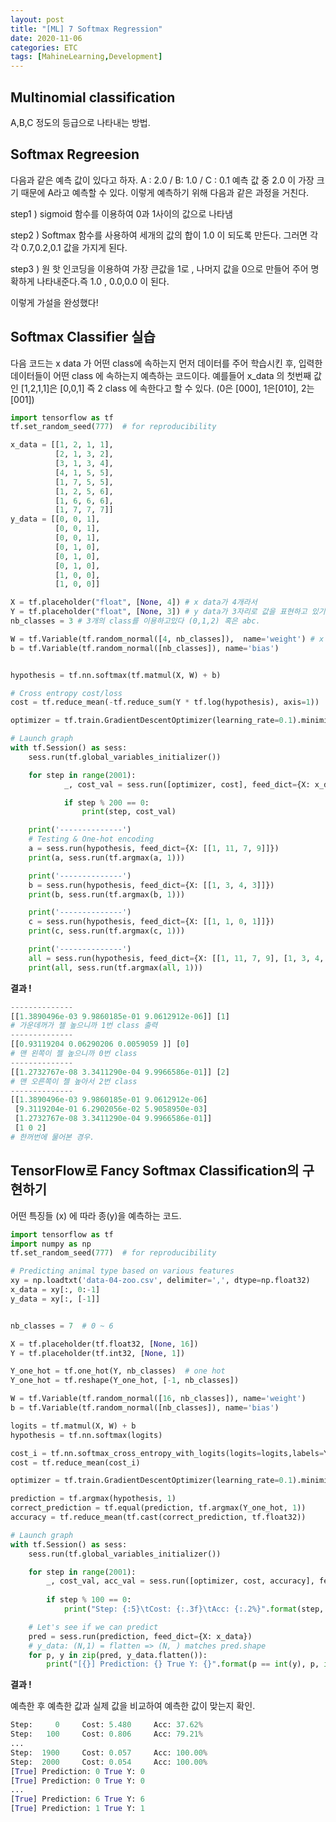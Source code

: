 ```yaml
---
layout: post
title: "[ML] 7 Softmax Regression"
date: 2020-11-06
categories: ETC
tags: [MahineLearning,Development]
---
```


## Multinomial classification
A,B,C 정도의 등급으로 나타내는 방법.


## Softmax Regreesion
다음과 같은 예측 값이 있다고 하자.
A : 2.0 / B: 1.0 / C : 0.1 
예측 값 중 2.0 이 가장 크기 때문에 A라고 예측할 수 있다. 이렇게 예측하기 위해 다음과 같은 과정을 거친다.

step1 ) sigmoid 함수를 이용하여 0과 1사이의 값으로 나타냄

step2 ) Softmax 함수를 사용하여 세개의 값의 합이 1.0 이 되도록 만든다. 그러면 각각 0.7,0.2,0.1 값을 가지게 된다.

step3 ) 원 핫 인코딩을 이용하여 가장 큰값을 1로 , 나머지 값을 0으로 만들어 주어 명확하게 나타내준다.즉 1.0 , 0.0,0.0 이 된다.

이렇게 가설을 완성했다!



## Softmax Classifier 실습
다음 코드는 x data 가 어떤 class에 속하는지 먼저 데이터를 주어 학습시킨 후, 입력한 데이터들이 어떤 class 에 속하는지 예측하는 코드이다. 예를들어 x_data 의 첫번째 값인 [1,2,1,1]은 [0,0,1] 즉 2 class 에 속한다고 할 수 있다. (0은 [000], 1은[010], 2는[001])

```python
import tensorflow as tf
tf.set_random_seed(777)  # for reproducibility

x_data = [[1, 2, 1, 1],
          [2, 1, 3, 2],
          [3, 1, 3, 4],
          [4, 1, 5, 5],
          [1, 7, 5, 5],
          [1, 2, 5, 6],
          [1, 6, 6, 6],
          [1, 7, 7, 7]]
y_data = [[0, 0, 1],
          [0, 0, 1],
          [0, 0, 1],
          [0, 1, 0],
          [0, 1, 0],
          [0, 1, 0],
          [1, 0, 0],
          [1, 0, 0]]

X = tf.placeholder("float", [None, 4]) # x data가 4개라서
Y = tf.placeholder("float", [None, 3]) # y data가 3자리로 값을 표현하고 있기 때문에 3. 
nb_classes = 3 # 3개의 class를 이용하고있다 (0,1,2) 혹은 abc.

W = tf.Variable(tf.random_normal([4, nb_classes]),  name='weight') # x data가 4개
b = tf.Variable(tf.random_normal([nb_classes]), name='bias')


hypothesis = tf.nn.softmax(tf.matmul(X, W) + b)

# Cross entropy cost/loss
cost = tf.reduce_mean(-tf.reduce_sum(Y * tf.log(hypothesis), axis=1))

optimizer = tf.train.GradientDescentOptimizer(learning_rate=0.1).minimize(cost)

# Launch graph
with tf.Session() as sess:
    sess.run(tf.global_variables_initializer())

    for step in range(2001):
            _, cost_val = sess.run([optimizer, cost], feed_dict={X: x_data, Y: y_data})

            if step % 200 == 0:
                print(step, cost_val)

    print('--------------')
    # Testing & One-hot encoding
    a = sess.run(hypothesis, feed_dict={X: [[1, 11, 7, 9]]})
    print(a, sess.run(tf.argmax(a, 1)))

    print('--------------')
    b = sess.run(hypothesis, feed_dict={X: [[1, 3, 4, 3]]})
    print(b, sess.run(tf.argmax(b, 1)))

    print('--------------')
    c = sess.run(hypothesis, feed_dict={X: [[1, 1, 0, 1]]})
    print(c, sess.run(tf.argmax(c, 1)))

    print('--------------')
    all = sess.run(hypothesis, feed_dict={X: [[1, 11, 7, 9], [1, 3, 4, 3], [1, 1, 0, 1]]})
    print(all, sess.run(tf.argmax(all, 1)))
```

__결과 !__

```python
--------------
[[1.3890496e-03 9.9860185e-01 9.0612912e-06]] [1]
# 가운데꺼가 젤 높으니까 1번 class 출력
--------------
[[0.93119204 0.06290206 0.0059059 ]] [0]
# 맨 왼쪽이 젤 높으니까 0번 class 
--------------
[[1.2732767e-08 3.3411290e-04 9.9966586e-01]] [2]
# 맨 오른쪽이 젤 높아서 2번 class
--------------
[[1.3890496e-03 9.9860185e-01 9.0612912e-06]
 [9.3119204e-01 6.2902056e-02 5.9058950e-03]
 [1.2732767e-08 3.3411290e-04 9.9966586e-01]] 
 [1 0 2]
# 한꺼번에 물어본 경우.
```

## TensorFlow로 Fancy Softmax Classification의 구현하기
어떤 특징들 (x) 에 따라 종(y)을 예측하는 코드.

```python
import tensorflow as tf
import numpy as np
tf.set_random_seed(777)  # for reproducibility

# Predicting animal type based on various features
xy = np.loadtxt('data-04-zoo.csv', delimiter=',', dtype=np.float32)
x_data = xy[:, 0:-1]
y_data = xy[:, [-1]]


nb_classes = 7  # 0 ~ 6

X = tf.placeholder(tf.float32, [None, 16]) 
Y = tf.placeholder(tf.int32, [None, 1]) 

Y_one_hot = tf.one_hot(Y, nb_classes)  # one hot
Y_one_hot = tf.reshape(Y_one_hot, [-1, nb_classes])

W = tf.Variable(tf.random_normal([16, nb_classes]), name='weight')
b = tf.Variable(tf.random_normal([nb_classes]), name='bias')

logits = tf.matmul(X, W) + b
hypothesis = tf.nn.softmax(logits)

cost_i = tf.nn.softmax_cross_entropy_with_logits(logits=logits,labels=Y_one_hot)
cost = tf.reduce_mean(cost_i)

optimizer = tf.train.GradientDescentOptimizer(learning_rate=0.1).minimize(cost)

prediction = tf.argmax(hypothesis, 1)
correct_prediction = tf.equal(prediction, tf.argmax(Y_one_hot, 1))
accuracy = tf.reduce_mean(tf.cast(correct_prediction, tf.float32))

# Launch graph
with tf.Session() as sess:
    sess.run(tf.global_variables_initializer())

    for step in range(2001):
        _, cost_val, acc_val = sess.run([optimizer, cost, accuracy], feed_dict={X: x_data, Y: y_data})
                                        
        if step % 100 == 0:
            print("Step: {:5}\tCost: {:.3f}\tAcc: {:.2%}".format(step, cost_val, acc_val))

    # Let's see if we can predict
    pred = sess.run(prediction, feed_dict={X: x_data})
    # y_data: (N,1) = flatten => (N, ) matches pred.shape
    for p, y in zip(pred, y_data.flatten()):
        print("[{}] Prediction: {} True Y: {}".format(p == int(y), p, int(y)))
```

__결과 !__

예측한 후 예측한 값과 실제 값을 비교하여 예측한 값이 맞는지 확인.

```python
Step:     0     Cost: 5.480     Acc: 37.62%
Step:   100     Cost: 0.806     Acc: 79.21%
...
Step:  1900     Cost: 0.057     Acc: 100.00%
Step:  2000     Cost: 0.054     Acc: 100.00%
[True] Prediction: 0 True Y: 0
[True] Prediction: 0 True Y: 0
...
[True] Prediction: 6 True Y: 6
[True] Prediction: 1 True Y: 1
```